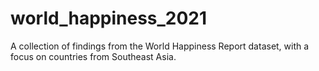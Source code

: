 # world_happiness_2021
A collection of findings from the World Happiness Report dataset, with a focus on countries from Southeast Asia.
